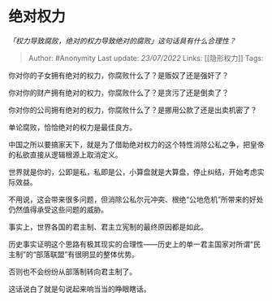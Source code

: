 # 绝对权力
*「权力导致腐败，绝对的权力导致绝对的腐败」这句话具有什么合理性？*

> Author: #Anonymity 
> Last update: *23/07/2022* 
> Links: [[隐形权力]]
> Tags: 

你对你的子女拥有绝对的权力，你腐败什么了？是贩奴了还是强奸了？

  

你对你的财产拥有绝对的权力，你腐败什么了？是贪污了还是倒卖了？

  

你对你的公司拥有绝对的权力，你腐败什么了？是挪用公款了还是出卖机密了？

  

单论腐败，恰恰绝对的权力是最佳良方。

  

中国之所以要搞家天下，就是为了借助绝对权力的这个特性消除公私之争，把皇帝的私欲直接从逻辑根源上取消定义。

  

世界就是你的，公即是私，私即是公，小算盘就是大算盘，停止纠结，开始考虑实际效益。

  

不用说，这会带来很多问题，但消除公私尔元冲突、根绝“公地危机”所带来的好处仍然值得承受这些问题的威胁。

  

事实上，世界各国的君主制、君主立宪制的最终原因都是如此。

  

历史事实证明这个思路有极其现实的合理性——历史上的单一君主国家对所谓“民主制”的“部落联盟”有很明显的整体优势。

  

否则也不会纷纷从部落制转向君主制了。

  

这话说白了就是句说起来响当当的睁眼瞎话。